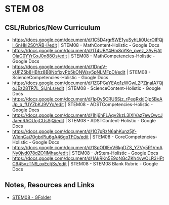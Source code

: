 # STEM 08
## CSL/Rubrics/New Curriculum

- https://docs.google.com/document/d/1C5D4rgr5WE1yuSyhLIi0UcrOIPQjI_6nHki2S0YAB-I/edit | STEM08 - MathContent-Holistic - Google Docs
- https://docs.google.com/document/d/1T4UBY4Hm8pYKe_pvez_zAvEjAtOlaG0YYrGxJ0n88Os/edit | STEM08 - MathCompetencies-Holistic - Google Docs
- https://docs.google.com/document/d/1DnpV-xUFZ5b8HBhz8B8NbfixyPb5kONWsy5pNLMFpDI/edit | STEM08 - ScienceCompetencies-Holistic - Google Docs
- https://docs.google.com/document/d/1ZGPGaYEAq1zWGwL2PZjnalA7QjoJEz28TR7L_SjJnLs/edit | STEM08 - ScienceContent-Holistic - Google Docs
- https://docs.google.com/document/d/1pOy5CRU6Sjz_rPegRxkjDjp5BeAJp_q_fUYZbKJ9VYo/edit | STEM08 - ADSTCompetencies-Holistic - Google Docs
- https://docs.google.com/document/d/1hj6hFLAqv2kzL3lXIVaz7ewQwcJJaenRAOUojCUsSjQ/edit | STEM08 - ADSTContent-Holistic - Google Docs
- https://docs.google.com/document/d/1O7pRzN6ahKunz5jf-WldnCai70gbrPlu6gA46goTFOs/edit | STEM08 - CoreCompetencies-Holistic - Google Docs
- https://docs.google.com/document/d/1SpODlEvV6kgDZS_YZVy5R1VmANy0jvd078dZO1IMhao/edit | STEM08 - JrStem-Holistic - Google Docs
- https://docs.google.com/document/d/1AkRKn5E9oNGcZKh4vwOLR3HFtC945vzTN9_oxEctjSs/edit | STEM08 - STEM08 Blank Rubric - Google Docs
## Notes, Resources and Links
- [STEM08 - GFolder](https://drive.google.com/open?id=0ByvJF_ceaiU9dWNQQ2dtVlZvU2M)
